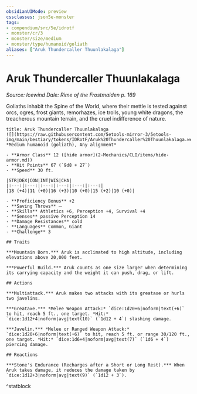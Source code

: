 ```yaml
---
obsidianUIMode: preview
cssclasses: json5e-monster
tags:
- compendium/src/5e/idrotf
- monster/cr/3
- monster/size/medium
- monster/type/humanoid/goliath
aliases: ["Aruk Thundercaller Thuunlakalaga"]
---
```

# Aruk Thundercaller Thuunlakalaga
*Source: Icewind Dale: Rime of the Frostmaiden p. 169*  

Goliaths inhabit the Spine of the World, where their mettle is tested against orcs, ogres, frost giants, remorhazes, ice trolls, young white dragons, the treacherous mountain terrain, and the cruel indifference of nature.

```ad-statblock
title: Aruk Thundercaller Thuunlakalaga
![](https://raw.githubusercontent.com/5etools-mirror-3/5etools-img/main/bestiary/tokens/IDRotF/Aruk%20Thundercaller%20Thuunlakalaga.webp#token)
*Medium humanoid (goliath), Any alignment*

- **Armor Class** 12 ([hide armor](2-Mechanics/CLI/items/hide-armor.md))
- **Hit Points** 67 (`9d8 + 27`)
- **Speed** 30 ft.

|STR|DEX|CON|INT|WIS|CHA|
|:---:|:---:|:---:|:---:|:---:|:---:|
|18 (+4)|11 (+0)|16 (+3)|10 (+0)|15 (+2)|10 (+0)|

- **Proficiency Bonus** +2
- **Saving Throws** ⏤
- **Skills** Athletics +6, Perception +4, Survival +4
- **Senses** passive Perception 14
- **Damage Resistances** cold
- **Languages** Common, Giant
- **Challenge** 3

## Traits

***Mountain Born.*** Aruk is acclimated to high altitude, including elevations above 20,000 feet.

***Powerful Build.*** Aruk counts as one size larger when determining its carrying capacity and the weight it can push, drag, or lift.

## Actions

***Multiattack.*** Aruk makes two attacks with its greataxe or hurls two javelins.

***Greataxe.*** *Melee Weapon Attack:* `dice:1d20+6|noform|text(+6)` to hit, reach 5 ft., one target. *Hit:* `dice:1d12+4|noform|avg|text(10)` (`1d12 + 4`) slashing damage.

***Javelin.*** *Melee or Ranged Weapon Attack:* `dice:1d20+6|noform|text(+6)` to hit, reach 5 ft. or range 30/120 ft., one target. *Hit:* `dice:1d6+4|noform|avg|text(7)` (`1d6 + 4`) piercing damage.

## Reactions

***Stone's Endurance (Recharges after a Short or Long Rest).*** When Aruk takes damage, it reduces the damage taken by `dice:1d12+3|noform|avg|text(9)` (`1d12 + 3`).
```
^statblock
